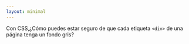 ```yaml
---
layout: minimal 
---
```


<!-- With CSS, how could you be sure to give every `<div>` tag on a page a grey background? -->
Con CSS,¿Cómo puedes estar seguro de que cada etiqueta `<div>` de una página tenga un fondo gris?
